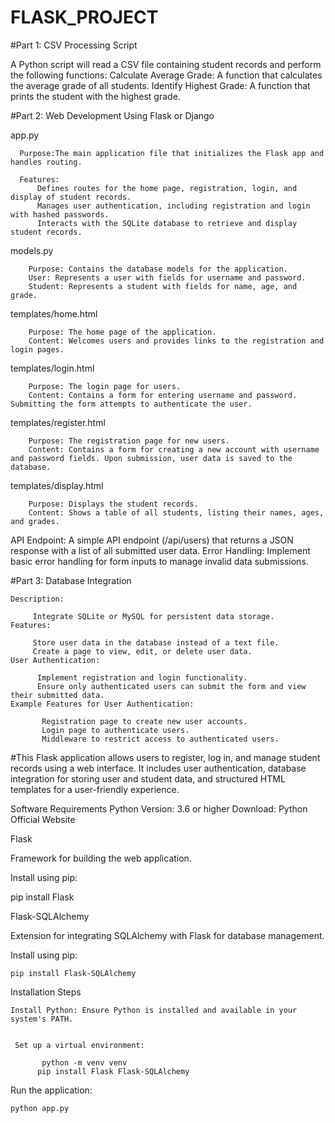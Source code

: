 # FLASK_PROJECT
#Part 1: CSV Processing Script
  
  A Python script will read a CSV file containing student records and perform the following functions:
  Calculate Average Grade: A function that calculates the average grade of all students.
  Identify Highest Grade: A function that prints the student with the highest grade.

#Part 2: Web Development Using Flask or Django
   
  app.py

      Purpose:The main application file that initializes the Flask app and handles routing.
      
      Features:
          Defines routes for the home page, registration, login, and display of student records.
          Manages user authentication, including registration and login with hashed passwords.
          Interacts with the SQLite database to retrieve and display student records.
   
   models.py
        
        Purpose: Contains the database models for the application.
        User: Represents a user with fields for username and password.
        Student: Represents a student with fields for name, age, and grade.
  
   templates/home.html
        
        Purpose: The home page of the application.
        Content: Welcomes users and provides links to the registration and login pages.
  
   templates/login.html
        
        Purpose: The login page for users.
        Content: Contains a form for entering username and password. Submitting the form attempts to authenticate the user.
  
   templates/register.html
        
        Purpose: The registration page for new users.
        Content: Contains a form for creating a new account with username and password fields. Upon submission, user data is saved to the database.
   
   templates/display.html
       
        Purpose: Displays the student records.
        Content: Shows a table of all students, listing their names, ages, and grades.
  
  API Endpoint:
         A simple API endpoint (/api/users) that returns a JSON response with a list of all submitted user data.
  Error Handling:
          Implement basic error handling for form inputs to manage invalid data submissions.

#Part 3: Database Integration
    
    Description:
         
         Integrate SQLite or MySQL for persistent data storage.
    Features:
        
         Store user data in the database instead of a text file.
         Create a page to view, edit, or delete user data.
    User Authentication:
          
          Implement registration and login functionality.
          Ensure only authenticated users can submit the form and view their submitted data.
    Example Features for User Authentication:
          
           Registration page to create new user accounts.
           Login page to authenticate users.
           Middleware to restrict access to authenticated users.

#This Flask application allows users to register, log in, and manage student records using a web interface. It includes user authentication, database integration for storing user and student data, and structured HTML templates for a user-friendly experience.

Software Requirements
Python
  Version: 3.6 or higher
  Download: Python Official Website

Flask
  
  Framework for building the web application.

Install using pip:
  
  pip install Flask

Flask-SQLAlchemy
   
   Extension for integrating SQLAlchemy with Flask for database management.

Install using pip:
    
    pip install Flask-SQLAlchemy

Installation Steps
    
    Install Python: Ensure Python is installed and available in your system's PATH.


     Set up a virtual environment:
           
           python -m venv venv
          pip install Flask Flask-SQLAlchemy

Run the application:
    
    python app.py


     

    




